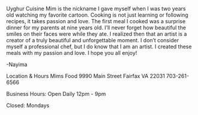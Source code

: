 Uyghur Cuisine
Mim is the nickname I gave myself when I was two years old watching my favorite cartoon. Cooking is not just learning or following recipes, it takes passion and love. The first meal I cooked was a surprise dinner for my parents at nine years old. I’ll never forget how beautiful the smiles on their faces were while they ate. I realized then that an artist is a creator of a truly beautiful and unforgettable moment. I don’t consider myself a professional chef, but I do know that I am an artist. I created these meals with my passion and love. I hope you all enjoy!

-Nayima


Location & Hours
Mims Food
9990 Main Street
Fairfax VA 22031
703-261-6566


Business Hours:
Open Daily 12pm - 9pm

Closed: Mondays

